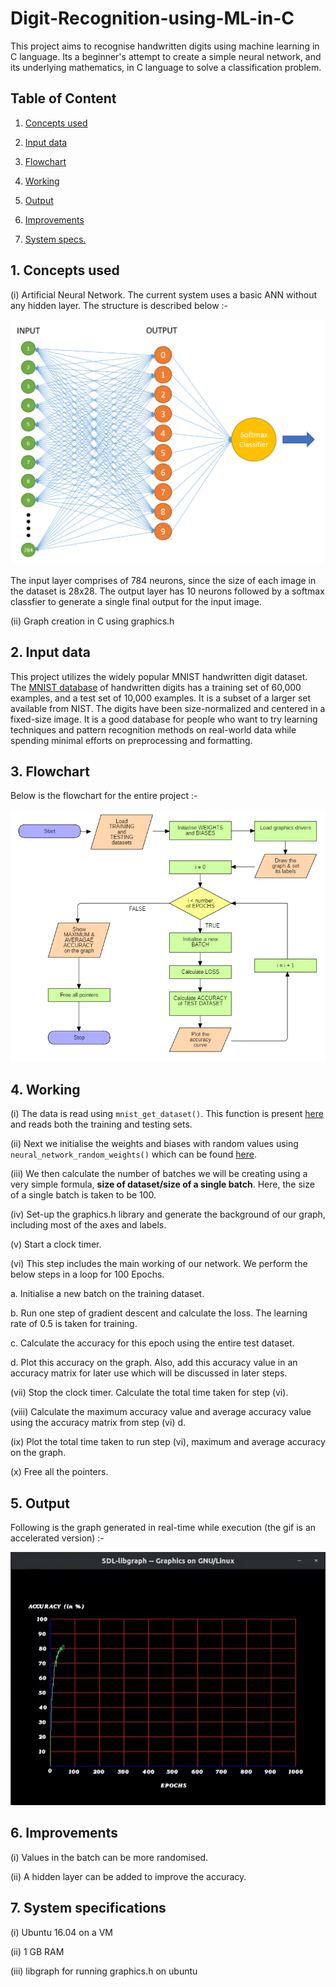 # Digit-Recognition-using-ML-in-C
This project aims to recognise handwritten digits using machine learning in C language. Its a beginner's attempt to create a simple neural network, and its underlying mathematics, in C
language to solve a classification problem.

## Table of Content

1. [Concepts used](#1-concepts-used)

2. [Input data](#2-input-data)

3. [Flowchart](#3-flowchart)

4. [Working](#4-working)

5. [Output](#5-output)

6. [Improvements](#6-improvements)

7. [System specs.](#7-system-specifications)

## 1. Concepts used

(i) Artificial Neural Network. The current system uses a basic ANN without any hidden layer. The structure is described below :-

![ann](https://github.com/AnchitGupta22/Digit-Recognition-using-ML-in-C/blob/master/asset/structure_of_ann.PNG)

The input layer comprises of 784 neurons, since the size of each image in the dataset is 28x28. The output layer has 10 neurons followed by a softmax classfier to generate a single
final output for the input image.

(ii)  Graph creation in C using graphics.h 

## 2. Input data

This project utilizes the widely popular MNIST handwritten digit dataset. The [MNIST database](http://yann.lecun.com/exdb/mnist/) of handwritten digits has a training set of 60,000 
examples, and a test set of 10,000 examples. It is a subset of a larger set available from NIST. The digits have been size-normalized and centered in a fixed-size image. 
It is a good database for people who want to try learning techniques and pattern recognition methods on real-world data while spending minimal efforts on preprocessing and formatting. 

## 3. Flowchart

Below is the flowchart for the entire project :-

![flowchart](https://github.com/AnchitGupta22/Digit-Recognition-using-ML-in-C/blob/master/asset/flowchart_minor1.PNG)

## 4. Working

(i) The data is read using ```mnist_get_dataset()```. This function is present [here](https://github.com/AnchitGupta22/Digit-Recognition-using-ML-in-C/blob/master/mnist_file.c#L144) 
and reads both the training and testing sets.

(ii) Next we initialise the weights and biases with random values using ```neural_network_random_weights()``` which can be found [here](https://github.com/AnchitGupta22/Digit-Recognition-using-ML-in-C/blob/master/neural_network.c#L17).

(iii) We then calculate the number of batches we will be creating using a very simple formula, **size of dataset/size of a single batch**. Here, the size of a single batch is 
taken to be 100.

(iv) Set-up the graphics.h library and generate the background of our graph, including most of the axes and labels.

(v) Start a clock timer.

(vi) This step includes the main working of our network. We perform the below steps in a loop for 100 Epochs.

   a. Initialise a new batch on the training dataset.
    
   b. Run one step of gradient descent and calculate the loss. The learning rate of 0.5 is taken for training. 
    
   c. Calculate the accuracy for this epoch using the entire test dataset.
    
   d. Plot this accuracy on the graph. Also, add this accuracy value in an accuracy matrix for later use which will be discussed in later steps.
      
(vii) Stop the clock timer. Calculate the total time taken for step (vi).

(viii) Calculate the maximum accuracy value and average accuracy value using the accuracy matrix from step (vi) d.

(ix) Plot the total time taken to run step (vi), maximum and average accuracy on the graph.

(x) Free all the pointers.

## 5. Output

Following is the graph generated in real-time while execution (the gif is an accelerated version) :-

![output](https://github.com/AnchitGupta22/Digit-Recognition-using-ML-in-C/blob/master/asset/output.gif)

## 6. Improvements

(i) Values in the batch can be more randomised.

(ii) A hidden layer can be added to improve the accuracy.

## 7. System specifications

(i) Ubuntu 16.04 on a VM

(ii) 1 GB RAM

(iii) libgraph for running graphics.h on ubuntu
    
    
